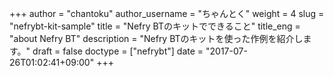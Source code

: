 +++
author = "chantoku"
author_username = "ちゃんとく"
weight = 4
slug = "nefrybt-kit-sample"
title = "Nefry BTのキットでできること"
title_eng = "about Nefry BT"
description = "Nefry BTのキットを使った作例を紹介します。"
draft = false
doctype = ["nefrybt"]
date = "2017-07-26T01:02:41+09:00"
+++
